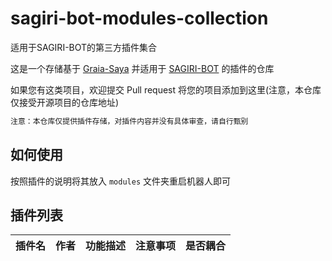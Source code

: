 # sagiri-bot-modules-collection
适用于SAGIRI-BOT的第三方插件集合

这是一个存储基于 [Graia-Saya](https://github.com/GraiaProject/Saya) 并适用于 [SAGIRI-BOT](https://github.com/SAGIRI-kawaii/sagiri-bot) 的插件的仓库

如果您有这类项目，欢迎提交 Pull request 将您的项目添加到这里(注意，本仓库仅接受开源项目的仓库地址)

```diff
注意：本仓库仅提供插件存储，对插件内容并没有具体审查，请自行甄别
```

## 如何使用

按照插件的说明将其放入 `modules` 文件夹重启机器人即可

## 插件列表

插件名|作者|功能描述|注意事项|是否耦合
:--:|:--:|:--|:--|:--

